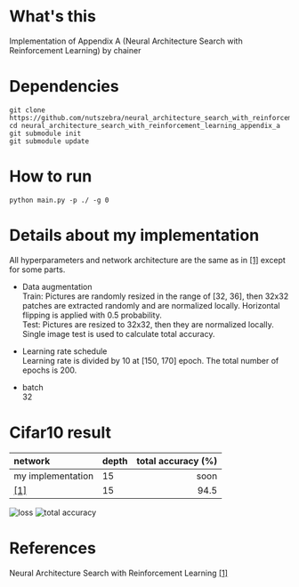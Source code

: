 # What's this
Implementation of Appendix A (Neural Architecture Search with Reinforcement Learning) by chainer


# Dependencies

    git clone https://github.com/nutszebra/neural_architecture_search_with_reinforcement_learning_appendix_a.git
    cd neural_architecture_search_with_reinforcement_learning_appendix_a
    git submodule init
    git submodule update

# How to run
    python main.py -p ./ -g 0 


# Details about my implementation
All hyperparameters and network architecture are the same as in [[1]][Paper] except for some parts.  

* Data augmentation  
Train: Pictures are randomly resized in the range of [32, 36], then 32x32 patches are extracted randomly and are normalized locally. Horizontal flipping is applied with 0.5 probability.  
Test: Pictures are resized to 32x32, then they are normalized locally. Single image test is used to calculate total accuracy. 

* Learning rate schedule  
Learning rate is divided by 10 at [150, 170] epoch. The total number of epochs is 200.

* batch  
32

# Cifar10 result

| network              | depth | total accuracy (%) |
|:---------------------|-------|-------------------:|
| my implementation    | 15    | soon               |
| [[1]][Paper]         | 15    | 94.5               |

<img src="https://github.com/nutszebra/neural_architecture_search_with_reinforcement_learning_appendix_a/blob/master/loss.jpg" alt="loss" title="loss">
<img src="https://github.com/nutszebra/neural_architecture_search_with_reinforcement_learning_appendix_a/blob/master/accuracy.jpg" alt="total accuracy" title="total accuracy">

# References
Neural Architecture Search with Reinforcement Learning [[1]][Paper]

[paper]: https://arxiv.org/abs/1611.01578 "Paper"
